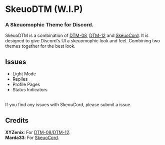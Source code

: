 # SkeuoDTM (W.I.P)
### A Skeuomophic Theme for Discord.

SkeuoDTM is a combination of [DTM-08](https://github.com/XYZenix/XYZenixThemes/), [DTM-12](https://github.com/XYZenix/XYZenixThemes/) and [SkeuoCord](https://github.com/Marda33/SkeuoCord/). It is designed to give Discord's UI a skeuomophic look and feel. Combining two themes together for the best look.

## Issues
- Light Mode
- Replies
- Profile Pages
- Status Indicators
<br/>
If you find any issues with SkeouCord, please submit a issue.

## Credits
**XYZenix**: For [DTM-08/DTM-12](https://github.com/XYZenix/XYZenixThemes/).
<br/>
**Marda33**: For [SkeuoCord](https://github.com/Marda33/SkeuoCord/).
